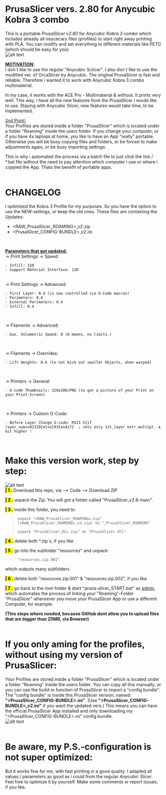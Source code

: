 <!-- 
COMMENTS:
This content will not appear in the rendered Markdown 
<br>
# ${This\ is\ a\ {\color{red}Big}}\ Title$
<br>
$${\color{red}This \space is \space red}$$
$${\color{blue}This \space is \space blue}$$
$${\color{green}This \space is \space green}$$
<br>
${\color{green}This \space is \space green}$  <-- left aligned
$${\color{green}This \space is \space green}$$  <-- middle aligned
<br>
### Using Diff Syntax Highlighting
```diff
- This text will be red
+ This text will be green
! This text will be orange
# This text will be gray
@@ This text will be purple @@
```
<br>
> ``` This text will be green```
<br>
<mark>**| 4 .**</mark> delete both *.zip´s, if you like
<br>
<span style="color:red">text in red</span>
<br>
![](message=gdgdg&color=green)
<br>
$\color{lightblue}{\textrm{this is a example text by me}}$  
$\color{lightblue}{\textrm{"=RAW_PrusaSlicer_ROAMING=.zip"}}$   <-- "_" does not work here
<br>
> $\color{red}{\textrm{This text will be gdsfgd gdgdfg}}$
-->

PrusaSlicer vers. 2.80 for Anycubic Kobra 3 combo
=================================================
This is a portable *PrusaSlicer v2.80* for *Anycubic Kobra 3 combo* which includes 
already all nescecary files (profiles) to start right away printing with PLA.
You can modify and set everything to different materials like PETG (which should be easy for you).
<br>
![alt text](https://github.com/weekendkoder/PrusaSlicer_v2.8/blob/media_files/PrusaSlicer.png)

<ins>**MOTIVATION:**</ins>
<br>
I don´t like to use the regular "Anycubic Sclicer". I also don´t like to use the modified ver. of OrcaSlicer by Anycubic.
The original PrusaSlicer is fast and reliable. Therefore i wanted it to work with Anycubic Kobra 3 combo multimaterial.
<br>

In my case, it works with the ACE Pro - Multimaterial & without. It prints very well. This way, i have all the new features from
the PrusaSlicer i would like to use. Staying with Anycubic Slicer, new features would take time, to be implemented.
<br>

<ins>2nd Point:</ins>
<br>
Your Profiles are stored inside a folder "PrusaSlicer" which is located under a folder "Roaming" inside the users folder.
If you change your computer, or if you have 4x laptops at home, you like to have an App "really" portable. Otherwise you will be busy 
copying files and folders, or be forced to make adjustments again, or be busy importing settings.
<br>

This is why i automated the process via a batch file to just click the link / *.bat file without the need to pay attention
which computer i use or where i copyied the App. Thats the benefit of portable apps.
<br>
<br>


CHANGELOG
==========
I optimized the Kobra 3 Profile for my purposes. So you have the option to use the NEW-settings, or keep the old ones.
These files are containing the Updates:
- =RAW_PrusaSlicer_ROAMING=_v2.zip
- =PrusaSlicer_CONFIG-BUNDLE=_v2.ini
<br>

<ins>**Parameters that got updated:**</ins>
<br>
-> Print Settings -> Speed: 

    - Infill: 150
    - Support Material Interface: 120
<br>
-> Print Settings -> Advanced: 

    - First Layer: 0.4 (is now controlled via G-Code macros)
    - Perimeters: 0.4
    - External Perimeters: 0.4
    - Infill: 0.4
<br>

-> Filaments -> Advanced: 

    - max. Volumetric Speed: 0 (0 means, no limits.)
<br>

-> Filaments -> Overrides: 

    - Lift Heights: 0.6 (to not kick out smaller Objects, when warped) 
<br>

-> Printers -> General: 

    - G-code Thumbnails: 320x200/PNG (to got a picture of your Print on your Print-Screen)
<br>

-> Printers -> Custom G-Code: 

    - Before Layer Change G-code: M221 S{if layer_num==0}120{else}93{endif}  ; sets only 1st_layer extr.multipl. a bit higher !
<br>

Make this version work, step by step:
=====================================
![alt text](https://github.com/weekendkoder/PrusaSlicer_v2.8/blob/media_files/Folder_structure.png)
<br>
<mark>**| 1 .**</mark> Download this repo, via --> Code --> Download ZIP

<mark>**| 2 .**</mark> unpack the Zip. You will got a folder called "PrusaSlicer_v2.8-main".

<mark>**| 3 .**</mark> inside this folder, you need to:

   > ```unpack "=RAW_PrusaSlicer_ROAMING=.zip" (=RAW_PrusaSlicer_ROAMING=_v2.zip) to "_PrusaSlicer_ROAMING"```

   > ```unpack "PrusaSlicer_DLL.zip" to "PrusaSlicer.dll"```

<mark>**| 4 .**</mark> delete both *.zip´s, if you like

<mark>**| 5 .**</mark> go into the subfolder "resources" and unpack:

   > ```"resources.zip.001"```

   which outputs many subfolders

<mark>**| 6 .**</mark> delete both "resources.zip.001" & "resources.zip.002", if you like

<mark>**| 7 .**</mark> go back to the root-folder & start "prusa-slicer_START.bat" as <ins>admin</ins>, 
    which automates the process of linking your "Roaming"-Folder "PrusaSlicer" 
    whereever you move your PrusaSlicer App or use a different Computer, for 
    example.

**(This steps where needed, because GitHub dont allow you to upload files that are bigger than 25MB, via Browser)**
<br>
<br>

If you only aming for the profiles, without using my version of PrusaSlicer:
============================================================================
Your Profiles are stored inside a folder "PrusaSlicer" which is located under a folder "Roaming" inside the users folder.
You can copy all this manually, or you can use the build-in function of PrusaSlicer to import a "config bundle". The "config bundle"
is inside this PrusaSlicer version, named: **"=PrusaSlicer_CONFIG-BUNDLE=.ini"**. (Use **"=PrusaSlicer_CONFIG-BUNDLE=_v2.ini"** if you want the updated vers.) This means you can have the official PrusaSlicer App
installed and only downloading my "=PrusaSlicer_CONFIG-BUNDLE=.ini" config bundle.
<br>
![alt text](https://github.com/weekendkoder/PrusaSlicer_v2.8/blob/media_files/Config_Bundle.png)
<br>
<br>

Be aware, my P.S.-configuration is not super optimized:
=======================================================
But it works fine for me, with fast printing in a good quality. I adapted all values / parameters as good as i could from the regular *Anycubic Slicer*. Feel free to optimize it by yourself.
Make some comments or report issues, if you like.


